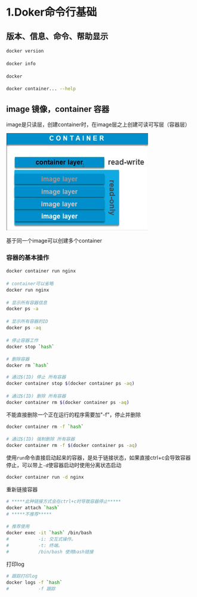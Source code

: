 # 1.Doker命令行基础

## 版本、信息、命令、帮助显示

```bash
docker version

docker info

docker

docker container... --help
```

## image 镜像，container 容器

image是只读层，创建container时，在image层之上创建可读可写层（容器层）

![image-20220509100629325](../Assets/image-20220509100629325.png)

基于同一个image可以创建多个container

### 容器的基本操作

```bash
docker container run nginx

# container可以省略
docker run nginx

# 显示所有容器信息
docker ps -a

# 显示所有容器的ID
docker ps -aq

# 停止容器工作
docker stop `hash`

# 删除容器
docker rm `hash`

```

```bash
# 通过$(ID) 停止 所有容器
docker container stop $(docker container ps -aq)

# 通过$(ID) 删除 所有容器
docker container rm $(docker container ps -aq)
```

不能直接删除一个正在运行的程序需要加"-f"，停止并删除

```bash
docker container rm -f `hash`

# 通过$(ID) 强制删除 所有容器
docker container rm -f $(docker container ps -aq)
```

使用`run`命令直接启动起来的容器，是处于链接状态，如果直接ctrl+c会导致容器停止，可以带上`-d`使容器启动时使用分离状态启动

```bash
docker container run -d nginx
```

重新链接容器

```bash
# *****此种链接方式会在ctrl+c时导致容器停止*****
docker attach `hash`
# *****不推荐*****

# 推荐使用
docker exec -it `hash` /bin/bash
#			-i: 交互式操作。
#			-t: 终端。
#			/bin/bash 使用bash链接
```

打印log

```bash
# 跟踪打印log
docker logs -f `hash`
#			-f 跟踪
```

